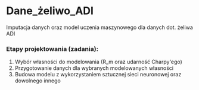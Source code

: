 # Dane_żeliwo_ADI
Imputacja danych oraz model uczenia maszynowego dla danych dot. żeliwa ADI

### Etapy projektowania (zadania):
1. Wybór własności do modelowania (R_m oraz udarność Charpy'ego)
2. Przygotowanie danych dla wybranych modelowanych własności
3. Budowa modelu z wykorzystaniem sztucznej sieci neuronowej oraz dowolnego innego
